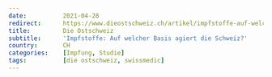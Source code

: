 ```yaml
---
date:          2021-04-28
redirect:      https://www.dieostschweiz.ch/artikel/impfstoffe-auf-welcher-basis-agiert-die-schweiz-QQBzVD5
title:         Die Ostschweiz
subtitle:      'Impfstoffe: Auf welcher Basis agiert die Schweiz?'
country:       CH
categories:    [Impfung, Studie]
tags:          [die ostschweiz, swissmedic]
---
```

